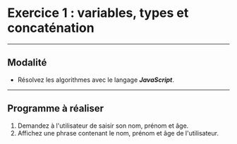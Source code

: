 # Exercice 1 : variables, types et concaténation

---

## Modalité

- Résolvez les algorithmes avec le langage ***JavaScript***.

---

## Programme à réaliser

1. Demandez à l'utilisateur de saisir son nom, prénom et âge.
2. Affichez une phrase contenant le nom, prénom et âge de l'utilisateur.